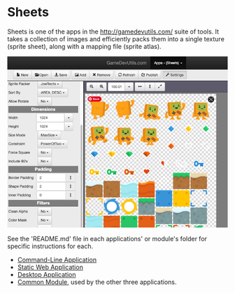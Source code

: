 # Sheets

Sheets is one of the apps in the http://gamedevutils.com/ suite of tools. It takes a collection of images and efficiently packs them into a single texture (sprite sheet), along with a mapping file (sprite atlas).

![Screenshot of the Sheets web application](./_assets/the-web-application-1.png)

See the 'README.md' file in each applications' or module's folder for specific instructions for each.

* [Command-Line Application](./cli/)
* [Static Web Application](./web-desk/)
* [Desktop Application](./web-desk/)
* [Common Module](./common/), used by the other three applications.
